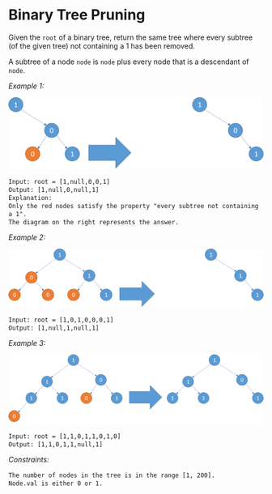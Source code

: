 # Binary Tree Pruning

Given the `root` of a binary tree, return the same tree where every subtree (of the given tree) not containing a 1 has been removed.

A subtree of a node `node` is `node` plus every node that is a descendant of `node`.

*Example 1:*

![Example 1](examples/example1.png)

    Input: root = [1,null,0,0,1]
    Output: [1,null,0,null,1]
    Explanation: 
    Only the red nodes satisfy the property "every subtree not containing a 1".
    The diagram on the right represents the answer.

*Example 2:*

![Example 1](examples/example2.png)

    Input: root = [1,0,1,0,0,0,1]
    Output: [1,null,1,null,1]

*Example 3:*

![Example 1](examples/example3.png)

    Input: root = [1,1,0,1,1,0,1,0]
    Output: [1,1,0,1,1,null,1]

*Constraints:*

    The number of nodes in the tree is in the range [1, 200].
    Node.val is either 0 or 1.

